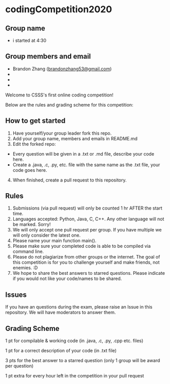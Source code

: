 # codingCompetition2020

## Group name
 - i started at 4:30

## Group members and email
 - Brandon Zhang (brandonzhang53@gmail.com)
 -
 -
 -

Welcome to CSSS's first online coding competition!

Below are the rules and grading scheme for this competition:

## How to get started
1. Have yourself/your group leader fork this repo.
2. Add your group name, members and emails in README.md
3. Edit the forked repo:
  - Every question will be given in a .txt or .md file, describe your code here.
  - Create a .java, .c, .py, etc. file with the same name as the .txt file, your code goes here.
4. When finished, create a pull request to this repository.

## Rules
1. Submissions (via pull request) will only be counted 1 hr AFTER the start time.
2. Languages accepted: Python, Java, C, C++. Any other language will not be marked. Sorry!
3. We will only accept one pull request per group. If you have multiple we will only consider the latest one.
4. Please name your main function main().
5. Please make sure your completed code is able to be compiled via command line.
6. Please do not plagiarize from other groups or the internet. The goal of this competition is for you to challenge yourself and make friends, not enemies. :D
7. We hope to share the best answers to starred questions. Please indicate if you would not like your code/names to be shared.

## Issues
If you have an questions during the exam, please raise an Issue in this repository. We will have moderators to answer them.

## Grading Scheme
1 pt for compilable & working code (in .java, .c, .py, .cpp etc. files)

1 pt for a correct description of your code (in .txt file)

3 pts for the best answer to a starred question (only 1 group will be award per question)

1 pt extra for every hour left in the competition in your pull request
